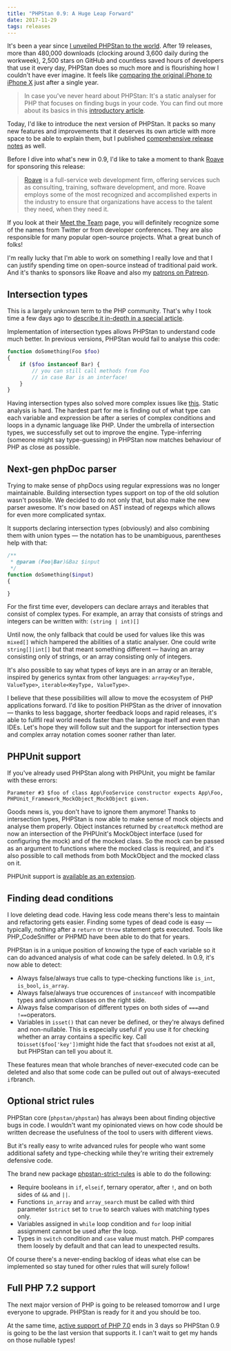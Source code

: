 ```yaml
---
title: "PHPStan 0.9: A Huge Leap Forward"
date: 2017-11-29
tags: releases
---
```


It's been a year since [I unveiled PHPStan to the world](https://medium.com/@ondrejmirtes/phpstan-2939cd0ad0e3). After 19 releases, more than 480,000 downloads (clocking around 3,600 daily during the workweek), 2,500 stars on GitHub and countless saved hours of developers that use it every day, PHPStan does so much more and is flourishing how I couldn't have ever imagine. It feels like [comparing the original iPhone to iPhone X](http://mashable.com/2017/11/06/how-many-original-iphone-screens-fit-apple-iphone-x-super-retina-display) just after a single year.

> In case you've never heard about PHPStan: It's a static analyser for PHP that focuses on finding bugs in your code. You can find out more about its basics in this [introductory article](https://medium.com/@ondrejmirtes/phpstan-2939cd0ad0e3).

Today, I'd like to introduce the next version of PHPStan. It packs so many new features and improvements that it deserves its own article with more space to be able to explain them, but I published [comprehensive release notes](https://github.com/phpstan/phpstan/releases/tag/0.9) as well.

Before I dive into what's new in 0.9, I'd like to take a moment to thank [Roave](https://roave.com) for sponsoring this release:

> [Roave](https://roave.com) is a full-service web development firm, offering services such as consulting, training, software development, and more. Roave employs some of the most recognized and accomplished experts in the industry to ensure that organizations have access to the talent they need, when they need it.

If you look at their [Meet the Team](https://roave.com/team) page, you will definitely recognize some of the names from Twitter or from developer conferences. They are also responsible for many popular open-source projects. What a great bunch of folks!

I'm really lucky that I'm able to work on something I really love and that I can justify spending time on open-source instead of traditional paid work. And it's thanks to sponsors like Roave and also my [patrons on Patreon](https://www.patreon.com/phpstan).

## Intersection types

This is a largely unknown term to the PHP community. That's why I took time a few days ago to [describe it in-depth in a special article](https://medium.com/@ondrejmirtes/union-types-vs-intersection-types-fd44a8eacbb).

Implementation of intersection types allows PHPStan to understand code much better. In previous versions, PHPStan would fail to analyse this code:

```php
function doSomething(Foo $foo)
{
    if ($foo instanceof Bar) {
        // you can still call methods from Foo
        // in case Bar is an interface!
    }
}
```

Having intersection types also solved more complex issues like [this](https://phpstan.org/r/2b417e6e863b6db40d42d2bd31eb28eb). Static analysis is hard. The hardest part for me is finding out of what type can each variable and expression be after a series of complex conditions and loops in a dynamic language like PHP. Under the umbrella of intersection types, we successfully set out to improve the engine. Type-inferring (someone might say type-guessing) in PHPStan now matches behaviour of PHP as close as possible.

## Next-gen phpDoc parser

Trying to make sense of phpDocs using regular expressions was no longer maintainable. Building intersection types support on top of the old solution wasn't possible. We decided to do not only that, but also make the new parser awesome. It's now based on AST instead of regexps which allows for even more complicated syntax.

It supports declaring intersection types (obviously) and also combining them with union types — the notation has to be unambiguous, parentheses help with that:

```php
/**
 * @param (Foo|Bar)&Baz $input
 */
function doSomething($input)
{

}
```

For the first time ever, developers can declare arrays and iterables that consist of complex types. For example, an array that consists of strings and integers can be written with: `(string | int)[]`

Until now, the only fallback that could be used for values like this was `mixed[]` which hampered the abilities of a static analyser. One could write `string[]|int[]` but that meant something different — having an array consisting only of strings, or an array consisting only of integers.

It's also possible to say what types of keys are in an array or an iterable, inspired by generics syntax from other languages: `array<KeyType, ValueType>`, `iterable<KeyType, ValueType>`.

I believe that these possibilities will allow to move the ecosystem of PHP applications forward. I'd like to position PHPStan as the driver of innovation — thanks to less baggage, shorter feedback loops and rapid releases, it's able to fullfil real world needs faster than the language itself and even than IDEs. Let's hope they will follow suit and the support for intersection types and complex array notation comes sooner rather than later.

## PHPUnit support

If you've already used PHPStan along with PHPUnit, you might be familar with these errors:

```
Parameter #3 $foo of class App\FooService constructor expects App\Foo, PHPUnit_Framework_MockObject_MockObject given.
```

Goods news is, you don't have to ignore them anymore! Thanks to intersection types, PHPStan is now able to make sense of mock objects and analyse them properly. Object instances returned by `createMock` method are now an intersection of the PHPUnit's MockObject interface (used for configuring the mock) and of the mocked class. So the mock can be passed as an argument to functions where the mocked class is required, and it's also possible to call methods from both MockObject and the mocked class on it.

PHPUnit support is [available as an extension](https://github.com/phpstan/phpstan-phpunit).

## Finding dead conditions

I love deleting dead code. Having less code means there's less to maintain and refactoring gets easier. Finding some types of dead code is easy — typically, nothing after a `return` or `throw` statement gets executed. Tools like PHP_CodeSniffer or PHPMD have been able to do that for years.

PHPStan is in a unique position of knowing the type of each variable so it can do advanced analysis of what code can be safely deleted. In 0.9, it's now able to detect:

- Always false/always true calls to type-checking functions like `is_int`, `is_bool`, `is_array`.
- Always false/always true occurences of `instanceof` with incompatible types and unknown classes on the right side.
- Always false comparison of different types on both sides of `===`and `!==`operators.
- Variables in `isset()` that can never be defined, or they're always defined and non-nullable. This is especially useful if you use it for checking whether an array contains a specific key. Call to`isset($foo['key'])`might hide the fact that `$foo`does not exist at all, but PHPStan can tell you about it.

These features mean that whole branches of never-executed code can be deleted and also that some code can be pulled out out of always-executed `if`branch.

## Optional strict rules

PHPStan core (`phpstan/phpstan`) has always been about finding objective bugs in code. I wouldn't want my opinionated views on how code should be written decrease the usefulness of the tool to users with different views.

But it's really easy to write advanced rules for people who want some additional safety and type-checking while they're writing their extremely defensive code.

The brand new package [phpstan-strict-rules](https://github.com/phpstan/phpstan-strict-rules) is able to do the following:

- Require booleans in `if`, `elseif`, ternary operator, after `!`, and on both sides of `&&` and `||`.
- Functions `in_array` and `array_search` must be called with third parameter `$strict` set to `true` to search values with matching types only.
- Variables assigned in `while` loop condition and `for` loop initial assignment cannot be used after the loop.
- Types in `switch` condition and `case` value must match. PHP compares them loosely by default and that can lead to unexpected results.

Of course there's a never-ending backlog of ideas what else can be implemented so stay tuned for other rules that will surely follow!

## Full PHP 7.2 support

The next major version of PHP is going to be released tomorrow and I urge everyone to upgrade. PHPStan is ready for it and you should be too.

At the same time, [active support of PHP 7.0](http://php.net/supported-versions.php) ends in 3 days so PHPStan 0.9 is going to be the last version that supports it. I can't wait to get my hands on those nullable types!
